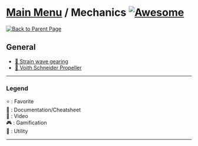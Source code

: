 # [Main Menu](../README.md) / Mechanics [![Awesome](https://awesome.re/badge-flat.svg)](https://awesome.re)

[![Back to Parent Page](https://img.shields.io/badge/-Back_to_Parent_Page-blue?style=for-the-badge)](../README.md)

## General
- [:book: Strain wave gearing](https://en.wikipedia.org/wiki/Strain_wave_gearing)
- [:book: Voith Schneider Propeller](https://en.wikipedia.org/wiki/Voith_Schneider_Propeller)

---

### Legend
:star: : Favorite\
:book: : Documentation/Cheatsheet\
:movie_camera: : Video\
:video_game: : Gamification\
:wrench: : Utility

---
